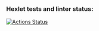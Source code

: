 ### Hexlet tests and linter status:
[![Actions Status](https://github.com/VitaMinKin/php-project-lvl3/workflows/hexlet-check/badge.svg)](https://github.com/VitaMinKin/php-project-lvl3/actions)
